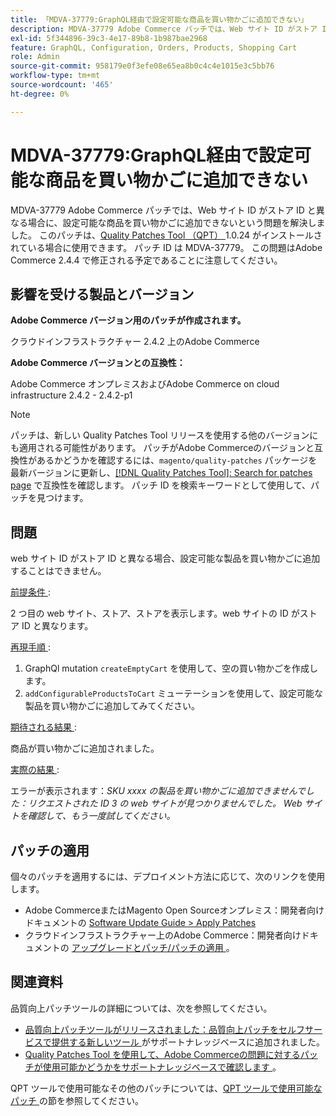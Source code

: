 ```yaml
---
title: 「MDVA-37779:GraphQL経由で設定可能な商品を買い物かごに追加できない」
description: MDVA-37779 Adobe Commerce パッチでは、Web サイト ID がストア ID と異なる場合に、設定可能な商品を買い物かごに追加できないという問題を解決しました。 このパッチは、[Quality Patches Tool （QPT） ] （/help/announcements/adobe-commerce-announcements/magento-quality-patches-released-new-tool-to-self-serve-quality-patches.md） 1.0.24 がインストールされている場合に利用できます。 パッチ ID は MDVA-37779。 この問題はAdobe Commerce 2.4.4 で修正される予定であることに注意してください。 
exl-id: 5f344896-39c3-4e17-89b8-1b987bae2968
feature: GraphQL, Configuration, Orders, Products, Shopping Cart
role: Admin
source-git-commit: 958179e0f3efe08e65ea8b0c4c4e1015e3c5bb76
workflow-type: tm+mt
source-wordcount: '465'
ht-degree: 0%

---
```


# MDVA-37779:GraphQL経由で設定可能な商品を買い物かごに追加できない

MDVA-37779 Adobe Commerce パッチでは、Web サイト ID がストア ID と異なる場合に、設定可能な商品を買い物かごに追加できないという問題を解決しました。 このパッチは、[Quality Patches Tool （QPT） ](/help/announcements/adobe-commerce-announcements/magento-quality-patches-released-new-tool-to-self-serve-quality-patches.md)1.0.24 がインストールされている場合に使用できます。 パッチ ID は MDVA-37779。 この問題はAdobe Commerce 2.4.4 で修正される予定であることに注意してください。

## 影響を受ける製品とバージョン

**Adobe Commerce バージョン用のパッチが作成されます。**

クラウドインフラストラクチャー 2.4.2 上のAdobe Commerce

**Adobe Commerce バージョンとの互換性：**

Adobe Commerce オンプレミスおよびAdobe Commerce on cloud infrastructure 2.4.2 - 2.4.2-p1

>[!NOTE]
>
>パッチは、新しい Quality Patches Tool リリースを使用する他のバージョンにも適用される可能性があります。 パッチがAdobe Commerceのバージョンと互換性があるかどうかを確認するには、`magento/quality-patches` パッケージを最新バージョンに更新し、[[!DNL Quality Patches Tool]: Search for patches page](https://devdocs.magento.com/quality-patches/tool.html#patch-grid) で互換性を確認します。 パッチ ID を検索キーワードとして使用して、パッチを見つけます。

## 問題

web サイト ID がストア ID と異なる場合、設定可能な製品を買い物かごに追加することはできません。

<u> 前提条件 </u>:

2 つ目の web サイト、ストア、ストアを表示します。web サイトの ID がストア ID と異なります。

<u> 再現手順 </u>:

1. GraphQl mutation `createEmptyCart` を使用して、空の買い物かごを作成します。
1. `addConfigurableProductsToCart` ミューテーションを使用して、設定可能な製品を買い物かごに追加してみてください。

<u> 期待される結果 </u>:

商品が買い物かごに追加されました。

<u> 実際の結果 </u>:

エラーが表示されます：*SKU xxxx の製品を買い物かごに追加できませんでした：リクエストされた ID 3 の web サイトが見つかりませんでした。 Web サイトを確認して、もう一度試してください。*

## パッチの適用

個々のパッチを適用するには、デプロイメント方法に応じて、次のリンクを使用します。

* Adobe CommerceまたはMagento Open Sourceオンプレミス：開発者向けドキュメントの [Software Update Guide > Apply Patches](https://devdocs.magento.com/guides/v2.4/comp-mgr/patching/mqp.html)
* クラウドインフラストラクチャー上のAdobe Commerce：開発者向けドキュメントの [ アップグレードとパッチ/パッチの適用 ](https://devdocs.magento.com/cloud/project/project-patch.html)。


## 関連資料

品質向上パッチツールの詳細については、次を参照してください。

* [ 品質向上パッチツールがリリースされました：品質向上パッチをセルフサービスで提供する新しいツール ](/help/announcements/adobe-commerce-announcements/magento-quality-patches-released-new-tool-to-self-serve-quality-patches.md) がサポートナレッジベースに追加されました。
* [Quality Patches Tool を使用して、Adobe Commerceの問題に対するパッチが使用可能かどうかをサポートナレッジベースで確認します ](/help/support-tools/patches-available-in-qpt-tool/check-patch-for-magento-issue-with-magento-quality-patches.md)。

QPT ツールで使用可能なその他のパッチについては、[QPT ツールで使用可能なパッチ ](https://support.magento.com/hc/en-us/sections/360010506631-Patches-available-in-QPT-tool-) の節を参照してください。
